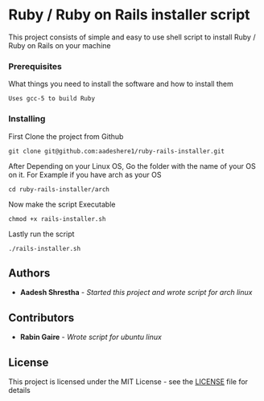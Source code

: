 # Ruby / Ruby on Rails installer script

This project consists of simple and easy to use shell script to install Ruby / Ruby on Rails on your machine

### Prerequisites

What things you need to install the software and how to install them

```
Uses gcc-5 to build Ruby 
```

### Installing

First Clone the project from Github

```
git clone git@github.com:aadeshere1/ruby-rails-installer.git
```

After Depending on your Linux OS, Go the folder with the name of your OS on it.
For Example if you have arch as your OS

```
cd ruby-rails-installer/arch
```

Now make the script Executable


```
chmod +x rails-installer.sh
```

Lastly run the script

```
./rails-installer.sh
```

## Authors

* **Aadesh Shrestha** - *Started this project and wrote script for arch linux*

## Contributors

* **Rabin Gaire** - *Wrote script for ubuntu linux*

## License

This project is licensed under the MIT License - see the [LICENSE](./LICENSE) file for details